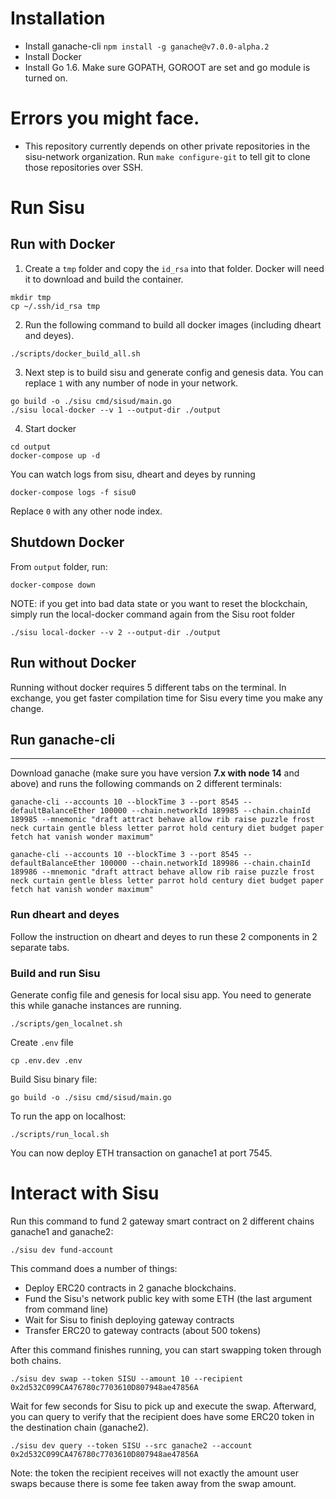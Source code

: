 # Installation

- Install ganache-cli `npm install -g ganache@v7.0.0-alpha.2`
- Install Docker
- Install Go 1.6. Make sure GOPATH, GOROOT are set and go module is turned on.

# Errors you might face.
- This repository currently depends on other private repositories in the sisu-network organization. Run `make configure-git` to tell git to clone those repositories over SSH.

# Run Sisu
## Run with Docker
1. Create a `tmp` folder and copy the `id_rsa` into that folder. Docker will need it to download and build the container.
```
mkdir tmp
cp ~/.ssh/id_rsa tmp
```
2. Run the following command to build all docker images (including dheart and deyes).
```
./scripts/docker_build_all.sh
```
3. Next step is to build sisu and generate config and genesis data. You can replace `1` with any number of node in your network.
```
go build -o ./sisu cmd/sisud/main.go
./sisu local-docker --v 1 --output-dir ./output
```
4. Start docker
```
cd output
docker-compose up -d
```
You can watch logs from sisu, dheart and deyes by running
```
docker-compose logs -f sisu0
```
Replace `0` with any other node index.

## Shutdown Docker
From `output` folder, run:

```
docker-compose down
```

NOTE: if you get into bad data state or you want to reset the blockchain, simply run the local-docker command again from the Sisu root folder
```
./sisu local-docker --v 2 --output-dir ./output
```


## Run without Docker
Running without docker requires 5 different tabs on the terminal. In exchange, you get faster compilation time for Sisu every time you make any change.

## Run ganache-cli
---

Download ganache (make sure you have version **7.x with node 14** and above) and runs the following commands on 2 different terminals:

```
ganache-cli --accounts 10 --blockTime 3 --port 8545 --defaultBalanceEther 100000 --chain.networkId 189985 --chain.chainId 189985 --mnemonic "draft attract behave allow rib raise puzzle frost neck curtain gentle bless letter parrot hold century diet budget paper fetch hat vanish wonder maximum"
```

```
ganache-cli --accounts 10 --blockTime 3 --port 8545 --defaultBalanceEther 100000 --chain.networkId 189986 --chain.chainId 189986 --mnemonic "draft attract behave allow rib raise puzzle frost neck curtain gentle bless letter parrot hold century diet budget paper fetch hat vanish wonder maximum"
```

### Run dheart and deyes
Follow the instruction on dheart and deyes to run these 2 components in 2 separate tabs.

### Build and run Sisu

Generate config file and genesis for local sisu app. You need to generate this while ganache instances are running.

```
./scripts/gen_localnet.sh
```

Create `.env` file


```
cp .env.dev .env
```

Build Sisu binary file:

```
go build -o ./sisu cmd/sisud/main.go
```

To run the app on localhost:

```
./scripts/run_local.sh
```

You can now deploy ETH transaction on ganache1 at port 7545.

# Interact with Sisu

Run this command to fund 2 gateway smart contract on 2 different chains ganache1 and ganache2:

```
./sisu dev fund-account
```

This command does a number of things:
- Deploy ERC20 contracts in 2 ganache blockchains.
- Fund the Sisu's network public key with some ETH (the last argument from command line)
- Wait for Sisu to finish deploying gateway contracts
- Transfer ERC20 to gateway contracts (about 500 tokens)

After this command finishes running, you can start swapping token through both chains.

```
./sisu dev swap --token SISU --amount 10 --recipient 0x2d532C099CA476780c7703610D807948ae47856A
```

Wait for few seconds for Sisu to pick up and execute the swap. Afterward, you can query to verify that the recipient does have some ERC20 token in the destination chain (ganache2).

```
./sisu dev query --token SISU --src ganache2 --account 0x2d532C099CA476780c7703610D807948ae47856A
```

Note: the token the recipient receives will not exactly the amount user swaps because there is some fee taken away from the swap amount.
